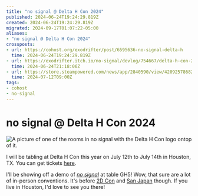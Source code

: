 ```yaml
---
title: "no signal @ Delta H Con 2024"
published: 2024-06-24T19:24:29.819Z
created: 2024-06-24T19:24:29.819Z
migrated: 2024-09-17T01:07:22-05:00
aliases:
- "no signal @ Delta H Con 2024"
crossposts:
- url: https://cohost.org/exodrifter/post/6595636-no-signal-delta-h
  time: 2024-06-24T19:24:29.819Z
- url: https://exodrifter.itch.io/no-signal/devlog/754667/delta-h-con-2024
  time: 2024-06-24T21:18:06Z
- url: https://store.steampowered.com/news/app/2840590/view/4209257868280030618
  time: 2024-07-12T09:00Z
tags:
- cohost
- no-signal
---
```


# no signal @ Delta H Con 2024

![A picture of one of the rooms in no signal with the Delta H Con logo ontop of it.](20240624192429-delta-h.png)

I will be tabling at Delta H Con this year on July 12th to July 14th in Houston, TX. You can get tickets [here](https://deltahcon.com).

I'll be showing off a demo of _[no signal](../press-kits/no-signal/index.md)_ at table GH5! Wow, that sure are a lot of in-person conventions. It's before [2D Con](20240616051537.md) and [San Japan](20240623220847.md) though. If you live in Houston, I'd love to see you there!
